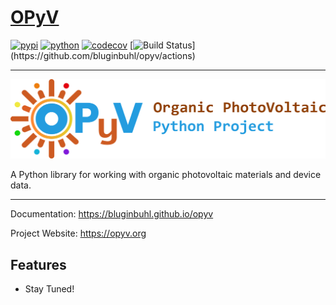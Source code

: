 # [OPyV](https://opyv.org)

[![pypi](https://img.shields.io/pypi/v/opyv.svg)](https://pypi.org/project/cookiecutter/)
[![python](https://img.shields.io/pypi/pyversions/opyv.svg)](https://pypi.org/project/opyv/)
[![codecov](https://codecov.io/gh/cookiecutter/cookiecutter/branch/master/graphs/badge.svg?branch=master)](https://codecov.io/github/cookiecutter/cookiecutter?branch=master)
[![Build Status](https://github.com/bluginbuhl/opyv/actions/workflows/release.yml/badge.svg?)](https://github.com/bluginbuhl/opyv/actions)

---

[![opyv](artwork/opyv_readme_header.png)](https://opyv.org)

A Python library for working with organic photovoltaic materials and device data.

---

Documentation: <https://bluginbuhl.github.io/opyv>

Project Website: <https://opyv.org>

## Features

* Stay Tuned!
